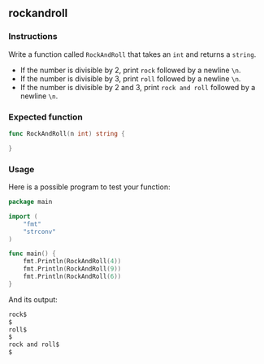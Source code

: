 ## rockandroll

### Instructions

Write a function called `RockAndRoll` that takes an `int` and returns a `string`.

- If the number is divisible by 2, print `rock` followed by a newline `\n`.
- If the number is divisible by 3, print `roll` followed by a newline `\n`.
- If the number is divisible by 2 and 3, print `rock and roll` followed by a newline `\n`.

### Expected function

```go
func RockAndRoll(n int) string {

}
```
### Usage

Here is a possible program to test your function:

```go
package main

import (
	"fmt"
	"strconv"
)

func main() {
	fmt.Println(RockAndRoll(4))
	fmt.Println(RockAndRoll(9))
	fmt.Println(RockAndRoll(6))
}
```
And its output:

```go
rock$
$
roll$
$
rock and roll$
$
```
